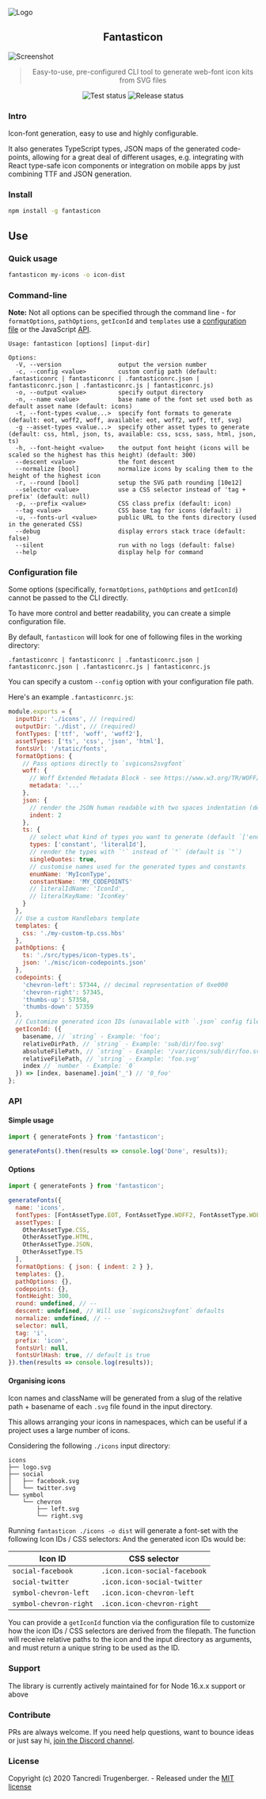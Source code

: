 ![Logo](https://fantasticon.s3.eu-west-2.amazonaws.com/readme/logo.png)

<h2 align="center">Fantasticon</h2>

![Screenshot](https://fantasticon.s3.eu-west-2.amazonaws.com/readme/screenshot.png)

<blockquote align="center">
  Easy-to-use, pre-configured CLI tool to generate web-font icon kits from SVG files
</blockquote>

<p align="center">
  <img src="https://github.com/tancredi/fantasticon/workflows/Test/badge.svg" alt="Test status">
  <img src="https://github.com/tancredi/fantasticon/workflows/Release/badge.svg" alt="Release status">
</p>

### Intro

Icon-font generation, easy to use and highly configurable.

It also generates TypeScript types, JSON maps of the generated code-points, allowing for a great deal of different usages, e.g. integrating with React type-safe icon components or integration on mobile apps by just combining TTF and JSON generation.

### Install

```bash
npm install -g fantasticon
```

## Use

### Quick usage

```bash
fantasticon my-icons -o icon-dist
```

### Command-line

**Note:** Not all options can be specified through the command line - for `formatOptions`, `pathOptions`, `getIconId` and `templates` use a [configuration file](#configuration-file) or the JavaScript [API](#api).

```
Usage: fantasticon [options] [input-dir]

Options:
  -V, --version                output the version number
  -c, --config <value>         custom config path (default: .fantasticonrc | fantasticonrc | .fantasticonrc.json | fantasticonrc.json | .fantasticonrc.js | fantasticonrc.js)
  -o, --output <value>         specify output directory
  -n, --name <value>           base name of the font set used both as default asset name (default: icons)
  -t, --font-types <value...>  specify font formats to generate (default: eot, woff2, woff, available: eot, woff2, woff, ttf, svg)
  -g --asset-types <value...>  specify other asset types to generate (default: css, html, json, ts, available: css, scss, sass, html, json, ts)
  -h, --font-height <value>    the output font height (icons will be scaled so the highest has this height) (default: 300)
  --descent <value>            the font descent
  --normalize [bool]           normalize icons by scaling them to the height of the highest icon
  -r, --round [bool]           setup the SVG path rounding [10e12]
  --selector <value>           use a CSS selector instead of 'tag + prefix' (default: null)
  -p, --prefix <value>         CSS class prefix (default: icon)
  --tag <value>                CSS base tag for icons (default: i)
  -u, --fonts-url <value>      public URL to the fonts directory (used in the generated CSS)
  --debug                      display errors stack trace (default: false)
  --silent                     run with no logs (default: false)
  --help                       display help for command
```

### Configuration file

Some options (specifically, `formatOptions`, `pathOptions` and `getIconId`) cannot be passed to the CLI directly.

To have more control and better readability, you can create a simple configuration file.

By default, `fantasticon` will look for one of following files in the working directory:

```
.fantasticonrc | fantasticonrc | .fantasticonrc.json | fantasticonrc.json | .fantasticonrc.js | fantasticonrc.js
```

You can specify a custom `--config` option with your configuration file path.

Here's an example `.fantasticonrc.js`:

```js
module.exports = {
  inputDir: './icons', // (required)
  outputDir: './dist', // (required)
  fontTypes: ['ttf', 'woff', 'woff2'],
  assetTypes: ['ts', 'css', 'json', 'html'],
  fontsUrl: '/static/fonts',
  formatOptions: {
    // Pass options directly to `svgicons2svgfont`
    woff: {
      // Woff Extended Metadata Block - see https://www.w3.org/TR/WOFF/#Metadata
      metadata: '...'
    },
    json: {
      // render the JSON human readable with two spaces indentation (default is none, so minified)
      indent: 2
    },
    ts: {
      // select what kind of types you want to generate (default `['enum', 'constant', 'literalId', 'literalKey']`)
      types: ['constant', 'literalId'],
      // render the types with `'` instead of `"` (default is `"`)
      singleQuotes: true,
      // customise names used for the generated types and constants
      enumName: 'MyIconType',
      constantName: 'MY_CODEPOINTS'
      // literalIdName: 'IconId',
      // literalKeyName: 'IconKey'
    }
  },
  // Use a custom Handlebars template
  templates: {
    css: './my-custom-tp.css.hbs'
  },
  pathOptions: {
    ts: './src/types/icon-types.ts',
    json: './misc/icon-codepoints.json'
  },
  codepoints: {
    'chevron-left': 57344, // decimal representation of 0xe000
    'chevron-right': 57345,
    'thumbs-up': 57358,
    'thumbs-down': 57359
  },
  // Customize generated icon IDs (unavailable with `.json` config file)
  getIconId: ({
    basename, // `string` - Example: 'foo';
    relativeDirPath, // `string` - Example: 'sub/dir/foo.svg'
    absoluteFilePath, // `string` - Example: '/var/icons/sub/dir/foo.svg'
    relativeFilePath, // `string` - Example: 'foo.svg'
    index // `number` - Example: `0`
  }) => [index, basename].join('_') // '0_foo'
};
```

### API

#### Simple usage

```js
import { generateFonts } from 'fantasticon';

generateFonts().then(results => console.log('Done', results));
```

#### Options

```js
import { generateFonts } from 'fantasticon';

generateFonts({
  name: 'icons',
  fontTypes: [FontAssetType.EOT, FontAssetType.WOFF2, FontAssetType.WOFF],
  assetTypes: [
    OtherAssetType.CSS,
    OtherAssetType.HTML,
    OtherAssetType.JSON,
    OtherAssetType.TS
  ],
  formatOptions: { json: { indent: 2 } },
  templates: {},
  pathOptions: {},
  codepoints: {},
  fontHeight: 300,
  round: undefined, // --
  descent: undefined, // Will use `svgicons2svgfont` defaults
  normalize: undefined, // --
  selector: null,
  tag: 'i',
  prefix: 'icon',
  fontsUrl: null,
  fontsUrlHash: true, // default is true
}).then(results => console.log(results));
```

#### Organising icons

Icon names and className will be generated from a slug of the relative path + basename of each `.svg` file found in the input directory.

This allows arranging your icons in namespaces, which can be useful if a project uses a large number of icons.

Considering the following `./icons` input directory:

```
icons
├── logo.svg
├── social
│   ├── facebook.svg
│   └── twitter.svg
└── symbol
    └── chevron
        ├── left.svg
        └── right.svg
```

Running `fantasticon ./icons -o dist` will generate a font-set with the following Icon IDs / CSS selectors:
And the generated icon IDs would be:

| Icon ID                | CSS selector                 |
| ---------------------- | ---------------------------- |
| `social-facebook`      | `.icon.icon-social-facebook` |
| `social-twitter`       | `.icon.icon-social-twitter`  |
| `symbol-chevron-left`  | `.icon.icon-chevron-left`    |
| `symbol-chevron-right` | `.icon.icon-chevron-right`   |

You can provide a `getIconId` function via the configuration file to customize how the icon IDs / CSS selectors are derived from the filepath. The function will receive relative paths to the icon and the input directory as arguments, and must return a unique string to be used as the ID.

### Support

The library is currently actively maintained for for Node 16.x.x support or above

### Contribute

PRs are always welcome. If you need help questions, want to bounce ideas or just say hi, [join the Discord channel](https://discord.gg/BXAY3Kc3mp).

### License

Copyright (c) 2020 Tancredi Trugenberger. - Released under the [MIT license](https://github.com/tancredi/fantasticon/blob/master/LICENSE)
